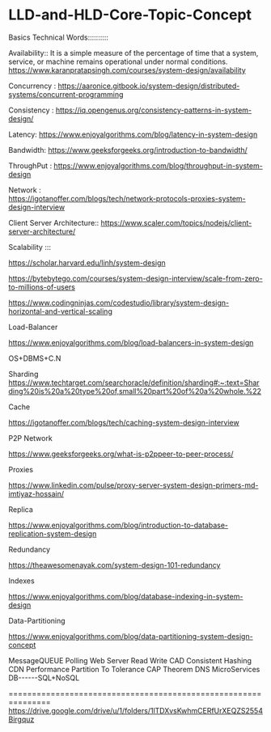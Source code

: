 # LLD-and-HLD-Core-Topic-Concept

Basics Technical Words::::::::::


Availability:: It is a simple measure of the percentage of time that a system, service, or machine remains operational under normal conditions.
https://www.karanpratapsingh.com/courses/system-design/availability



Concurrency :
https://aaronice.gitbook.io/system-design/distributed-systems/concurrent-programming


Consistency :
https://iq.opengenus.org/consistency-patterns-in-system-design/


Latency:
https://www.enjoyalgorithms.com/blog/latency-in-system-design


Bandwidth:
https://www.geeksforgeeks.org/introduction-to-bandwidth/


ThroughPut : 
https://www.enjoyalgorithms.com/blog/throughput-in-system-design


Network :  
https://igotanoffer.com/blogs/tech/network-protocols-proxies-system-design-interview



Client Server Architecture::
https://www.scaler.com/topics/nodejs/client-server-architecture/

Scalability :::

https://scholar.harvard.edu/linh/system-design


https://bytebytego.com/courses/system-design-interview/scale-from-zero-to-millions-of-users


https://www.codingninjas.com/codestudio/library/system-design-horizontal-and-vertical-scaling



Load-Balancer

https://www.enjoyalgorithms.com/blog/load-balancers-in-system-design


OS+DBMS+C.N

Sharding 
https://www.techtarget.com/searchoracle/definition/sharding#:~:text=Sharding%20is%20a%20type%20of,small%20part%20of%20a%20whole.%22


Cache

https://igotanoffer.com/blogs/tech/caching-system-design-interview


P2P Network

https://www.geeksforgeeks.org/what-is-p2ppeer-to-peer-process/

Proxies

https://www.linkedin.com/pulse/proxy-server-system-design-primers-md-imtiyaz-hossain/

Replica

https://www.enjoyalgorithms.com/blog/introduction-to-database-replication-system-design

Redundancy

https://theawesomenayak.com/system-design-101-redundancy

Indexes

https://www.enjoyalgorithms.com/blog/database-indexing-in-system-design

Data-Partitioning

https://www.enjoyalgorithms.com/blog/data-partitioning-system-design-concept

MessageQUEUE
Polling
Web Server
Read Write
CAD
Consistent Hashing
CDN
Performance
Partition To Tolerance
CAP Theorem
DNS
MicroServices
DB------SQL+NoSQL


===============================================================
https://drive.google.com/drive/u/1/folders/1lTDXvsKwhmCERfUrXEQZS2554Birgquz






